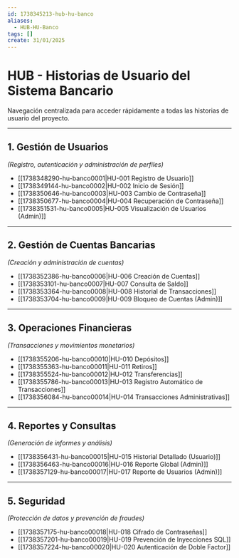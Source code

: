 ```yaml
---
id: 1738345213-hub-hu-banco
aliases:
  - HUB-HU-Banco
tags: []
create: 31/01/2025
---
```

# HUB - Historias de Usuario del Sistema Bancario

Navegación centralizada para acceder rápidamente a todas las historias de usuario del proyecto.

---

## 1. Gestión de Usuarios  

*(Registro, autenticación y administración de perfiles)*  

- [[1738348290-hu-banco0001|HU-001 Registro de Usuario]]  
- [[1738349144-hu-banco0002|HU-002 Inicio de Sesión]]  
- [[1738350646-hu-banco0003|HU-003 Cambio de Contraseña]]  
- [[1738350677-hu-banco0004|HU-004 Recuperación de Contraseña]]  
- [[1738351531-hu-banco0005|HU-005 Visualización de Usuarios (Admin)]]  

---

## 2. Gestión de Cuentas Bancarias  

*(Creación y administración de cuentas)*  

- [[1738352386-hu-banco0006|HU-006 Creación de Cuentas]]  
- [[1738353101-hu-banco0007|HU-007 Consulta de Saldo]]  
- [[1738353364-hu-banco0008|HU-008 Historial de Transacciones]]  
- [[1738353704-hu-banco0009|HU-009 Bloqueo de Cuentas (Admin)]]  

---

## 3. Operaciones Financieras  

*(Transacciones y movimientos monetarios)*  

- [[1738355206-hu-banco00010|HU-010 Depósitos]]  
- [[1738355363-hu-banco00011|HU-011 Retiros]]  
- [[1738355524-hu-banco00012|HU-012 Transferencias]]  
- [[1738355786-hu-banco00013|HU-013 Registro Automático de Transacciones]]  
- [[1738356084-hu-banco00014|HU-014 Transacciones Administrativas]]  

---

## 4. Reportes y Consultas  

*(Generación de informes y análisis)*  

- [[1738356431-hu-banco00015|HU-015 Historial Detallado (Usuario)]]  
- [[1738356463-hu-banco00016|HU-016 Reporte Global (Admin)]]  
- [[1738357129-hu-banco00017|HU-017 Reporte de Usuarios (Admin)]]  

---

## 5. Seguridad  

*(Protección de datos y prevención de fraudes)*  

- [[1738357175-hu-banco00018|HU-018 Cifrado de Contraseñas]]  
- [[1738357201-hu-banco00019|HU-019 Prevención de Inyecciones SQL]]  
- [[1738357224-hu-banco00020|HU-020 Autenticación de Doble Factor]]

